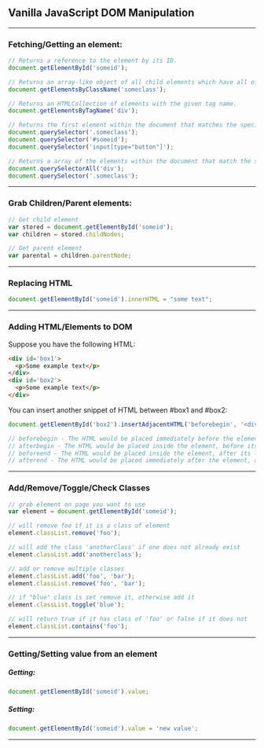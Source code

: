 ## Vanilla JavaScript DOM Manipulation

----------------------------------------------------------

### Fetching/Getting an element:

```javascript
// Returns a reference to the element by its ID.
document.getElementById('someid');

// Returns an array-like object of all child elements which have all of the given class names.
document.getElementsByClassName('someclass');

// Returns an HTMLCollection of elements with the given tag name.
document.getElementsByTagName('div');

// Returns the first element within the document that matches the specified group of selectors.
document.querySelector('.someclass');
document.querySelector('#someid');
document.querySelector('input[type="button"]');

// Returns a array of the elements within the document that match the specified group of selectors.
document.querySelectorAll('div');
document.querySelector('.someclass');
```

----------------------------------------------------------

### Grab Children/Parent elements:


```javascript
// Get child element
var stored = document.getElementById('someid');
var children = stored.childNodes;

// Get parent element
var parental = children.parentNode;
```

----------------------------------------------------------

### Replacing HTML

```javascript
document.getElementById('someid').innerHTML = "some text";
```

----------------------------------------------------------


### Adding HTML/Elements to DOM

Suppose you have the following HTML:
```html
<div id='box1'>
  <p>Some example text</p>
</div>
<div id='box2'>
  <p>Some example text</p>
</div>
```
You can insert another snippet of HTML between #box1 and #box2:
```javascript
document.getElementById('box2').insertAdjacentHTML('beforebegin', '<div><p>This gets inserted.</p></div>');

// beforebegin - The HTML would be placed immediately before the element, as a sibling.
// afterbegin - The HTML would be placed inside the element, before its first child.
// beforeend - The HTML would be placed inside the element, after its last child.
// afterend - The HTML would be placed immediately after the element, as a sibling.
```

----------------------------------------------------------

### Add/Remove/Toggle/Check Classes

```javascript
// grab element on page you want to use
var element = document.getElementById('someid');

// will remove foo if it is a class of element
element.classList.remove('foo');

// will add the class 'anotherClass' if one does not already exist
element.classList.add('anotherclass');

// add or remove multiple classes
element.classList.add('foo', 'bar');
element.classList.remove('foo', 'bar');

// if "blue" class is set remove it, otherwise add it
element.classList.toggle('blue');

// will return true if it has class of 'foo' or false if it does not
element.classList.contains('foo');
```

----------------------------------------------------------


### Getting/Setting value from an element

##### Getting:
```javascript
document.getElementById('someid').value;
```

##### Setting:
```javascript
document.getElementById('someid').value = 'new value';
```

----------------------------------------------------------